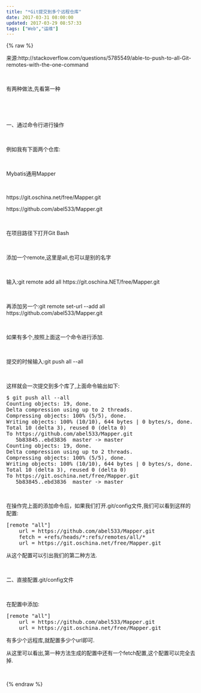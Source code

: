 ```yaml
---
title: "*Git提交到多个远程仓库"
date: 2017-03-31 08:00:00
updated: 2017-03-29 08:57:33
tags: ["Web","运维"]
---
```

{% raw %}
<p>来源:http://stackoverflow.com/questions/5785549/able-to-push-to-all-Git-remotes-with-the-one-command</p><p><br/></p><p>有两种做法,先看第一种</p><p><br/></p><p><br/></p><p>一、通过命令行进行操作</p><p><br/></p><p>例如我有下面两个仓库:</p><p><br/></p><p>Mybatis通用Mapper</p><p><br/></p><p>https://git.oschina.net/free/Mapper.git</p><p>https://github.com/abel533/Mapper.git</p><p><br/></p><p>在项目路径下打开Git Bash</p><p><br/></p><p>添加一个remote,这里是all,也可以是别的名字</p><p><br/></p><p>输入:git remote add all https://git.oschina.NET/free/Mapper.git</p><p><br/></p><p>再添加另一个:git remote set-url --add all https://github.com/abel533/Mapper.git</p><p><br/></p><p>如果有多个,按照上面这一个命令进行添加.</p><p><br/></p><p>提交的时候输入:git push all --all</p><p><br/></p><p>这样就会一次提交到多个库了,上面命令输出如下:</p><pre class="brush:bash;toolbar:false">$&nbsp;git&nbsp;push&nbsp;all&nbsp;--all&nbsp;&nbsp;
Counting&nbsp;objects:&nbsp;19,&nbsp;done.&nbsp;&nbsp;
Delta&nbsp;compression&nbsp;using&nbsp;up&nbsp;to&nbsp;2&nbsp;threads.&nbsp;&nbsp;
Compressing&nbsp;objects:&nbsp;100%&nbsp;(5/5),&nbsp;done.&nbsp;&nbsp;
Writing&nbsp;objects:&nbsp;100%&nbsp;(10/10),&nbsp;644&nbsp;bytes&nbsp;|&nbsp;0&nbsp;bytes/s,&nbsp;done.&nbsp;&nbsp;
Total&nbsp;10&nbsp;(delta&nbsp;3),&nbsp;reused&nbsp;0&nbsp;(delta&nbsp;0)&nbsp;&nbsp;
To&nbsp;https://github.com/abel533/Mapper.git&nbsp;&nbsp;
&nbsp;&nbsp;&nbsp;5b83845..ebd3836&nbsp;&nbsp;master&nbsp;-&gt;&nbsp;master&nbsp;&nbsp;
Counting&nbsp;objects:&nbsp;19,&nbsp;done.&nbsp;&nbsp;
Delta&nbsp;compression&nbsp;using&nbsp;up&nbsp;to&nbsp;2&nbsp;threads.&nbsp;&nbsp;
Compressing&nbsp;objects:&nbsp;100%&nbsp;(5/5),&nbsp;done.&nbsp;&nbsp;
Writing&nbsp;objects:&nbsp;100%&nbsp;(10/10),&nbsp;644&nbsp;bytes&nbsp;|&nbsp;0&nbsp;bytes/s,&nbsp;done.&nbsp;&nbsp;
Total&nbsp;10&nbsp;(delta&nbsp;3),&nbsp;reused&nbsp;0&nbsp;(delta&nbsp;0)&nbsp;&nbsp;
To&nbsp;https://git.oschina.net/free/Mapper.git&nbsp;&nbsp;
&nbsp;&nbsp;&nbsp;5b83845..ebd3836&nbsp;&nbsp;master&nbsp;-&gt;&nbsp;master</pre><p><br/></p><p>在操作完上面的添加命令后，如果我们打开.git/config文件,我们可以看到这样的配置:<br/></p><pre class="brush:bash;toolbar:false">[remote&nbsp;&quot;all&quot;]&nbsp;&nbsp;
&nbsp;&nbsp;&nbsp;&nbsp;url&nbsp;=&nbsp;https://github.com/abel533/Mapper.git&nbsp;&nbsp;
&nbsp;&nbsp;&nbsp;&nbsp;fetch&nbsp;=&nbsp;+refs/heads/*:refs/remotes/all/*&nbsp;&nbsp;
&nbsp;&nbsp;&nbsp;&nbsp;url&nbsp;=&nbsp;https://git.oschina.net/free/Mapper.git</pre><p>从这个配置可以引出我们的第二种方法.<br/></p><p><br/></p><p>二、直接配置.git/config文件</p><p><br/></p><p>在配置中添加:</p><pre class="brush:bash;toolbar:false">[remote&nbsp;&quot;all&quot;]&nbsp;&nbsp;
&nbsp;&nbsp;&nbsp;&nbsp;url&nbsp;=&nbsp;https://github.com/abel533/Mapper.git&nbsp;&nbsp;
&nbsp;&nbsp;&nbsp;&nbsp;url&nbsp;=&nbsp;https://git.oschina.net/free/Mapper.git</pre><p>有多少个远程库,就配置多少个url即可.<br/></p><p>从这里可以看出,第一种方法生成的配置中还有一个fetch配置,这个配置可以完全去掉.</p><p><br/></p>
{% endraw %}

